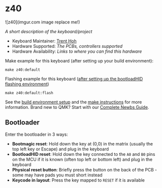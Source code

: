 # z40

![z40](imgur.com image replace me!)

*A short description of the keyboard/project*

* Keyboard Maintainer: [Trent Hoh](https://github.com/yourusername)
* Hardware Supported: *The PCBs, controllers supported*
* Hardware Availability: *Links to where you can find this hardware*

Make example for this keyboard (after setting up your build environment):

    make z40:default

Flashing example for this keyboard ([after setting up the bootloadHID flashing environment](https://docs.qmk.fm/#/flashing_bootloadhid))

    make z40:default:flash

See the [build environment setup](https://docs.qmk.fm/#/getting_started_build_tools) and the [make instructions](https://docs.qmk.fm/#/getting_started_make_guide) for more information. Brand new to QMK? Start with our [Complete Newbs Guide](https://docs.qmk.fm/#/newbs).

## Bootloader

Enter the bootloader in 3 ways:

* **Bootmagic reset**: Hold down the key at (0,0) in the matrix (usually the top left key or Escape) and plug in the keyboard
* **BootloadHID reset**: Hold down the key connected to the `A0` and `B0` pins on the MCU if it is known (often top left or bottom left) and plug in the keyboard
* **Physical reset button**: Briefly press the button on the back of the PCB - some may have pads you must short instead
* **Keycode in layout**: Press the key mapped to `RESET` if it is available
